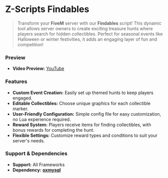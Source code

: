 # Z-Scripts Findables

> Transform your **FiveM** server with our **Findables** script! This dynamic tool allows server owners to create exciting treasure hunts where players search for hidden collectibles. Perfect for seasonal events like Halloween or winter festivities, it adds an engaging layer of fun and competition!

 ### Preview
- **Video Preview:** [YouTube](https://youtu.be/sNxSjG0PmvI)

### Features
- **Custom Event Creation:** Easily set up themed hunts to keep players engaged.
- **Editable Collectibles:** Choose unique graphics for each collectible marker.
- **User-Friendly Configuration:** Simple config file for easy customization, no Lua experience required.
- **Reward System:** Players receive items for finding collectibles, with bonus rewards for completing the hunt.
- **Flexible Settings:** Customize reward types and conditions to suit your server's needs.

### Support & Dependencies
- **Support:** All Frameworks
- **Dependency:** [**oxmysql**](https://github.com/overextended/oxmysql)
